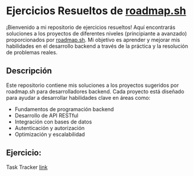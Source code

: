 # Ejercicios Resueltos de [roadmap.sh](https://roadmap.sh/backend/projects)

¡Bienvenido a mi repositorio de ejercicios resueltos! Aquí encontrarás soluciones a los proyectos de diferentes niveles (principiante a avanzado) proporcionados por [roadmap.sh](https://roadmap.sh/backend/projects). Mi objetivo es aprender y mejorar mis habilidades en el desarrollo backend a través de la práctica y la resolución de problemas reales.

## Descripción

Este repositorio contiene mis soluciones a los proyectos sugeridos por roadmap.sh para desarrolladores backend. Cada proyecto está diseñado para ayudar a desarrollar habilidades clave en áreas como:

- Fundamentos de programación backend
- Desarrollo de API RESTful
- Integración con bases de datos
- Autenticación y autorización
- Optimización y escalabilidad

## Ejercicio:
<a> Task Tracker <a href="https://roadmap.sh/projects/task-tracker">link</a></a>
